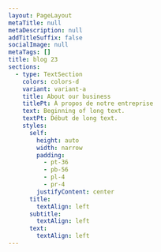 ```yaml
---
layout: PageLayout
metaTitle: null
metaDescription: null
addTitleSuffix: false
socialImage: null
metaTags: []
title: blog 23
sections:
  - type: TextSection
    colors: colors-d
    variant: variant-a
    title: About our business
    titlePt: À propos de notre entreprise
    text: Beginning of long text.
    textPt: Début de long text.
    styles:
      self:
        height: auto
        width: narrow
        padding:
          - pt-36
          - pb-56
          - pl-4
          - pr-4
        justifyContent: center
      title:
        textAlign: left
      subtitle:
        textAlign: left
      text:
        textAlign: left
---
```

